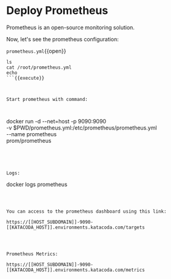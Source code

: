 # Deploy Prometheus

Prometheus is an open-source monitoring solution.

Now, let's see the prometheus configuration:

`prometheus.yml`{{open}}


```
ls
cat /root/prometheus.yml
echo
```{{execute}}



Start prometheus with command:



```
docker run  -d --net=host  -p 9090:9090 \
    -v $PWD/prometheus.yml:/etc/prometheus/prometheus.yml \
    --name prometheus \
    prom/prometheus
```{{execute}}




Logs:
```
docker logs prometheus
```{{execute}}



You can access to the prometheus dashboard using this link:

https://[[HOST_SUBDOMAIN]]-9090-[[KATACODA_HOST]].environments.katacoda.com/targets




Prometheus Metrics:

https://[[HOST_SUBDOMAIN]]-9090-[[KATACODA_HOST]].environments.katacoda.com/metrics

